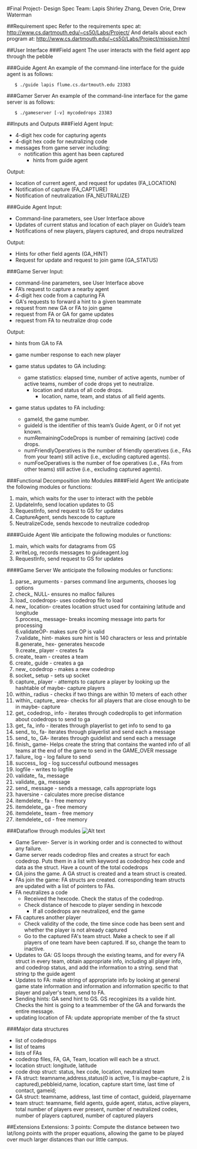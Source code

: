 #Final Project- Design Spec
Team: Lapis
Shirley Zhang, Deven Orie, Drew Waterman

##Requirement spec
Refer to the requirements spec at: http://www.cs.dartmouth.edu/~cs50/Labs/Project/
And details about each program at:
 http://www.cs.dartmouth.edu/~cs50/Labs/Project/mission.html

##User Interface
###Field agent
The user interacts with the field agent app through the pebble

###Guide Agent
An example of the command-line interface for the guide agent is as follows:

       $ ./guide lapis flume.cs.dartmouth.edu 23383

###Gamer Server
An example of the command-line interface for the game server is as follows:

       $ ./gameserver [-v] mycodedrops 23383

##Inputs and Outputs
###Field Agent
Input:

* 4-digit hex code for capturing agents
* 4-digit hex code for neutralizing code
* messages from game server including:
  - notification this agent has been captured
    - hints from guide agent


Output:

* location of current agent, and request for updates (FA_LOCATION)
* Notification of capture (FA_CAPTURE)
* Notification of neutralization (FA_NEUTRALIZE)

###Guide Agent
Input:

* Command-line parameters, see User Interface above
* Updates of current status and location  of each player on Guide’s team
* Notifications of new players, players captured, and drops neutralized

Output:

* Hints for other field agents (GA_HINT)
* Request for update and request to join game (GA_STATUS)

###Game Server
Input:

* command-line parameters, see User Interface above
* FA’s request to capture a nearby agent
* 4-digit hex code from a capturing FA
* GA's requests to forward a hint to a given teammate
* request from new GA or FA to join game
* request from FA or GA for game updates
* request from FA to neutralize drop code

Output:

* hints from GA to FA
* game number response to each new player
* game status updates to GA including:
  * game statistics: elapsed time, number of active agents, number of active teams, number of code drops yet to neutralize.
    * location and status of all code drops.
      * location, name, team, and status of all field agents.

* game status updates to FA including:
  * gameId, the game number.
  * guideId is the identifier of this team’s Guide Agent, or 0 if not yet known.
  * numRemainingCodeDrops is number of remaining (active) code drops.
  * numFriendlyOperatives is the number of friendly operatives (i.e., FAs from your team) still active (i.e., excluding captured agents).
  * numFoeOperatives is the number of foe operatives (i.e., FAs from other teams) still active (i.e., excluding captured agents).

###Functional Decomposition into Modules
####Field Agent
We anticipate the following modules or functions:
1. main, which waits for the user to interact with the pebble
2. UpdateInfo, send location updates to GS
3. RequestInfo, send request to GS for updates
4. CaptureAgent, sends hexcode to capture
5. NeutralizeCode, sends hexcode to neutralize codedrop

####Guide Agent
We anticipate the following modules or functions:
1. main, which waits for datagrams from GS
2. writeLog, records messages to guideagent.log
3. RequestInfo, send request to GS for updates

####Game Server
We anticipate the following modules or functions:  
1. parse_ arguments - parses command line arguments, chooses log options  
2. check_ NULL- ensures no malloc failures  
3. load_ codedrops- uses codedrop file to load  
4. new_ location- creates location struct used for containing latitude and longitude  
5.process_ message- breaks incoming message into parts for processing  
6.validateOP- makes sure OP is valid  
7.validate_ hint- makes sure hint is 140 characters or less and printable  
8.generate_ hex- generates hexcode   
9.create_ player - creates fa  
10. create_ team - creates a team  
11. create_ guide - creates a ga  
12. new_ codedrop - makes a new codedrop   
13. socket_ setup - sets up socket   
14. capture_ player - attempts to capture a player by looking up the hashtable of maybe- capture players   
15. within_ radius - checks if two things are within 10 meters of each other  
16. within_ capture_ area- checks for all players that are close enough to be in maybe- capture  
17. get_ codedrop_ info - iterates through codedroplis to get information about codedrops to send to ga  
18. get_ fa_ info - iterates through playerlist to get info to send to ga  
19. send_ to_ fa- iterates through playerlist and send each a message
20. send_ to_ GA- iterates through guidelist and send each a message  
21. finish_ game- Helps create the string that contains the wanted info of all teams at the end of the game to send in the GAME_OVER message  
22. failure_ log - log failure to send
23. success_ log - log successful outbound messages
24. logfile - writes to logfile  
25. validate_ fa_ message  
26. validate_ ga_ message  
27. send_ message - sends a message, calls appropriate logs  
28. haversine - calculates more precise distance  
29. itemdelete_ fa - free memory  
30. itemdelete_ ga - free memory  
31. itemdelete_ team - free memory  
32. itemdelete_ cd - free memory

###Dataflow through modules
![Alt text](/Users/imac/Desktop/diagram.jpg)

* Game Server- Server is in working order and is connected to without any failure.
* Game server reads codedrop files and creates a struct for each codedrop. Puts them in a list with keyword as codedrop hex code and data as the struct. Have a count of the total codedrops
* GA joins the game. A GA struct is created and a team struct is created.
* FAs join the game: FA structs are created. corresponding team structs are updated with a list of pointers to FAs.
* FA neutralizes a code
  * Received the hexcode. Check the status of the codedrop.
  * Check distance of hexcode to player sending in hexcode
    * If all codedrops are neutralized, end the game
* FA captures another player
  * Check validity of the code, the time since code has been sent and whether the player is not already captured   
  * Go to the captured FA's team struct. Make a check to see if all players of one team have been captured. If so, change the team to inactive.
* Updates to GA: GS loops through the existing teams, and for every FA struct in every team, obtain appropriate info, including all player info, and codedrop status, and add the information to a string. send that string tp the guide agent
* Updates to FA: make string of appropriate info by looking at general game state information and information and information specific to that player and palyer's team, send to FA.
* Sending hints: GA send hint to GS. GS recoginizes its a valide hint. Checks the hint is going to a teammember of the GA and forwards the entire message.
* updating location of FA: update appropriate member of the fa struct

###Major data structures
* list of codedrops
* list of teams
* lists of FAs
* codedrop files, FA, GA, Team, location will each be a struct.
* location struct: longitude, latitude
* code drop struct: status, hex code, location, neutralized team
* FA struct: teamname,address,status(0 is active, 1 is maybe-capture, 2 is captured),pebbleid,name, location, capture start time, last time of contact, gameid;
* GA struct: teamname, address, last time of contact, guideid, playername
* team struct: teamname, field agents, guide agent, status, active players, total number of players ever present, number of neutralized codes, number of players captured, number of captured players

##Extensions
Extensions:
3 points: Compute the distance between two lat/long points with the proper equations, allowing the game to be played over much larger distances than our little campus.
